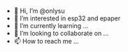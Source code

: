- 👋 Hi, I’m @onlysu
- 👀 I’m interested in esp32 and epaper
- 🌱 I’m currently learning ...
- 💞️ I’m looking to collaborate on ...
- 📫 How to reach me ...

<!---
onlysu/onlysu is a ✨ special ✨ repository because its `README.md` (this file) appears on your GitHub profile.
You can click the Preview link to take a look at your changes.
--->
